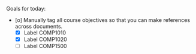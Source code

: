 Goals for today:

* [o] Manually tag all course objectives so that you can make references across
      documents.
    * [X] Label COMP1010
    * [X] Label COMP1020
    * [ ] Label COMP1500
